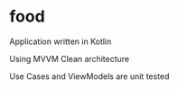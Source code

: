 # food

Application written in Kotlin

Using MVVM Clean architecture

Use Cases and ViewModels are unit tested
